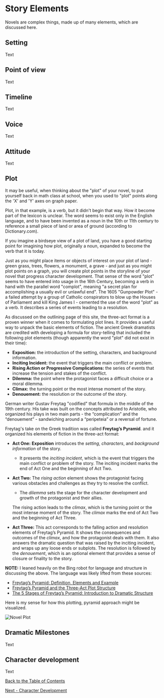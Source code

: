 # Story Elements

Novels are complex things, made up of many elements, which are discussed here.

## Setting

Text

## Point of view

Text

## Timeline

Text

## Voice

Text

## Attitude

Text

## Plot

It may be useful, when thinking about the "plot" of your novel, to put yourself back in math class at school, when you used to "plot" points along the 'X' and 'Y' axes on graph paper.

Plot, in that example, is a verb, but it didn't begin that way. How it become part of the lexicon is unclear. The word seems to exist only in the English language, and to have been invented as a noun in the 10th or 11th century to reference a small piece of land or area of ground (according to Dictionary.com).

If you imagine a birdseye view of a plot of land, you have a good starting point for imagining how plot, originally a noun, expanded to become the verb that it is today.

Just as you might place items or objects of interest on your plot of land - green grass, trees, flowers, a monument, a grave - and just as you might plot points on a graph, you will create plot points in the storyline of your novel that progress character development. That sense of the word "plot" seems to have entered into usage in the 16th Century, becoming a verb in hand with the parallel word "complot", meaning "a secret plan for accomplishing a usually evil or unlawful end". The 1605 "Gunpowder Plot" - a failed attempt by a group of Catholic conspirators to blow up the Houses of Parliament and kill King James I - cemented the use of the word "plot" as a verb. It describes a series of events leading to a resolution.

As discussed on the outlining page of this site, the three-act format is a proven winner when it comes to formulating plot lines. It provides a useful way to unpack the basic elements of fiction. The ancient Greek dramatists are credited with developing a formula for story-telling that included the following plot elements (though apparently the word "plot" did not exist in their time):

* **Exposition:** the introduction of the setting, characters, and background information.
* **Inciting Incident:** the event that triggers the main conflict or problem.
* **Rising Action or Progressive Complications:** the series of events that increase the tension and stakes of the conflict.
* **Dilemma:** the point where the protagonist faces a difficult choice or a moral dilemma.
* **Climax:** the turning point or the most intense moment of the story.
* **Denouement:** the resolution or the outcome of the story.

German writer Gustav Freytag "codified" that formula in the middle of the 19th century. His take was built on the concepts attributed to Aristotle, who organized his plays in two main parts -  the “complication” and the “denouement” - sandwiching around a “peripeteia” or a reversal of fortune. 

Freytag's take on the Greek tradition was called **Freytag’s Pyramid**. and it organized his elements of fiction in the three-act format:

* **Act One:** **Exposition** introduces the *setting*, *characters*, and *background information* of the story. 

    * It presents the *inciting incident*, which is the event that triggers the main conflict or problem of the story. The inciting incident marks the end of Act One and the beginning of Act Two.

* **Act Two:** The *rising action* element shows the protagonist facing various obstacles and challenges as they try to resolve the conflict. 

    * The *dilemma* sets the stage for the character development and growth of the protagonist and their allies. 
    
    The rising action leads to the *climax*, which is the turning point or the most intense moment of the story. The *climax* marks the end of Act Two and the beginning of Act Three.

* **Act Three:** This act corresponds to the falling action and resolution elements of Freytag’s Pyramid. It shows the consequences and outcomes of the *climax*, and how the protagonist deals with them. It also answers the dramatic question that was raised by the inciting incident, and wraps up any loose ends or subplots. The resolution is followed by the *denouement*, which is an optional element that provides a sense of closure or finality to the story.

**NOTE:** I leaned heavily on the Bing robot for language and structure in discussing the above. The language was likely lifted from these sources:

* [Freytag’s Pyramid: Definition, Elements and Example](https://www.masterclass.com/articles/freytags-pyramid)
* [Freytag’s Pyramid and the Three-Act Plot Structure](https://www.dlandsborough.com/blog/2017/7/11/freytags-pyramid-and-the-three-act-plot-structure)
* [The 5 Stages of Freytag’s Pyramid: Introduction to Dramatic Structure](https://writers.com/freytags-pyramid)

Here is my sense for how this plotting, pyramid approach might be visualized.

![Novel Plot](/../Images/FictionGraph.png)





## Dramatic Milestones

Text

## Character development

Text


[Back to the Table of Contents](/../../index.md)

[Next - Character Development](/Characters.md)
